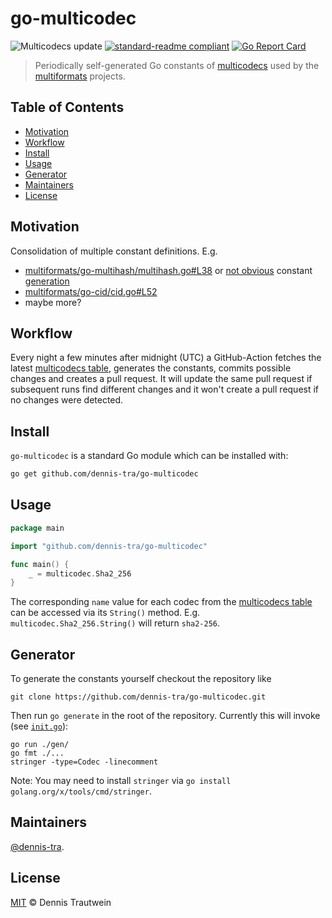 # go-multicodec

![Multicodecs update](https://github.com/dennis-tra/go-multicodec/workflows/Multicodecs%20update/badge.svg) [![standard-readme compliant](https://img.shields.io/badge/readme%20style-standard-brightgreen.svg)](https://github.com/RichardLitt/standard-readme) [![Go Report Card](https://goreportcard.com/badge/dennis-tra/go-multicodec)](https://goreportcard.com/report/dennis-tra/go-multicodec)

> Periodically self-generated Go constants of [multicodecs](https://github.com/multiformats/multicodec) used by the [multiformats](https://github.com/multiformats/multiformats) projects.

## Table of Contents

- [Motivation](#motivation)
- [Workflow](#workflow)
- [Install](#install)
- [Usage](#usage)
- [Generator](#generator)
- [Maintainers](#maintainers)
- [License](#license)

## Motivation

Consolidation of multiple constant definitions. E.g.

- [multiformats/go-multihash/multihash.go#L38](https://github.com/multiformats/go-multihash/blob/6f1ea18f1da5f7735ea31b5e2011da61c409e37f/multihash.go#L38) or [not obvious](https://github.com/multiformats/go-multihash/issues/53#issuecomment-313360164) constant [generation](https://github.com/multiformats/go-multihash/blob/master/multihash.go#L78)
- [multiformats/go-cid/cid.go#L52](https://github.com/ipfs/go-cid/blob/e530276a7008f5973e7da6640ed305ecc5825d27/cid.go#L52)
- maybe more?

## Workflow

Every night a few minutes after midnight (UTC) a GitHub-Action fetches the latest [multicodecs table](https://raw.githubusercontent.com/multiformats/multicodec/master/table.csv), generates the constants, commits possible changes and creates a pull request. It will update the same pull request if subsequent runs find different changes and it won't create a pull request if no changes were detected.

## Install

`go-multicodec` is a standard Go module which can be installed with:

```sh
go get github.com/dennis-tra/go-multicodec
```

## Usage

```go
package main

import "github.com/dennis-tra/go-multicodec"

func main() {
    _ = multicodec.Sha2_256
}
```

The corresponding `name` value for each codec from the [multicodecs table](https://raw.githubusercontent.com/multiformats/multicodec/master/table.csv) can be accessed via its `String()` method. E.g. `multicodec.Sha2_256.String()` will return `sha2-256`.

## Generator

To generate the constants yourself checkout the repository like

```shell
git clone https://github.com/dennis-tra/go-multicodec.git
```

Then run `go generate` in the root of the repository. Currently this will invoke (see [`init.go`](./init.go)):

```shell
go run ./gen/
go fmt ./...
stringer -type=Codec -linecomment
```

Note: You may need to install `stringer` via `go install golang.org/x/tools/cmd/stringer`.

## Maintainers

[@dennis-tra](https://github.com/dennis-tra).

## License

[MIT](LICENSE) © Dennis Trautwein
